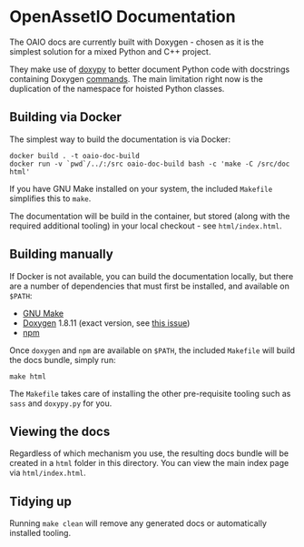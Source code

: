 # OpenAssetIO Documentation

The OAIO docs are currently built with Doxygen - chosen as it is the
simplest solution for a mixed Python and C++ project.

They make use of [doxypy](https://github.com/0xCAFEBABE/doxypy) to
better document Python code with docstrings containing Doxygen
[commands](https://www.doxygen.nl/manual/commands.html). The main
limitation right now is the duplication of the namespace for hoisted
Python classes.

## Building via Docker

The simplest way to build the documentation is via Docker:

```
docker build . -t oaio-doc-build
docker run -v `pwd`/../:/src oaio-doc-build bash -c 'make -C /src/doc html'
```

If you have GNU Make installed on your system, the included `Makefile`
simplifies this to `make`.

The documentation will be build in the container, but stored (along with
the required additional tooling) in your local checkout - see
`html/index.html`.

## Building manually

If Docker is not available, you can build the documentation locally, but
there are a number of dependencies that must first be installed, and
available on `$PATH`:

- [GNU Make](https://www.gnu.org/software/make/)
- [Doxygen](https://www.doxygen.nl) 1.8.11 (exact version, see [this
  issue](https://github.com/doxygen/doxygen/issues/7096))
- [npm](https://nodejs.org/en/)

Once `doxygen` and `npm` are available on `$PATH`, the included
`Makefile` will build the docs bundle, simply run:

```
make html
```

The `Makefile` takes care of installing the other pre-requisite tooling
such as `sass` and `doxypy.py` for you.

## Viewing the docs

Regardless of which mechanism you use, the resulting docs bundle will be
created in a `html` folder in this directory.  You can view the main
index page via `html/index.html`.

## Tidying up

Running `make clean` will remove any generated docs or automatically
installed tooling.

